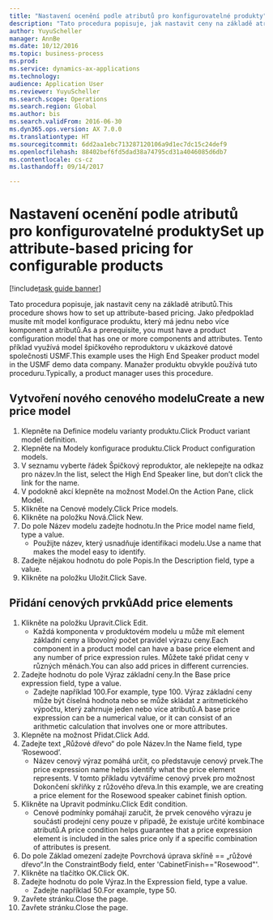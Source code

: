 ```yaml
--- 
title: "Nastavení ocenění podle atributů pro konfigurovatelné produkty"
description: "Tato procedura popisuje, jak nastavit ceny na základě atributů."
author: YuyuScheller
manager: AnnBe
ms.date: 10/12/2016
ms.topic: business-process
ms.prod: 
ms.service: dynamics-ax-applications
ms.technology: 
audience: Application User
ms.reviewer: YuyuScheller
ms.search.scope: Operations
ms.search.region: Global
ms.author: bis
ms.search.validFrom: 2016-06-30
ms.dyn365.ops.version: AX 7.0.0
ms.translationtype: HT
ms.sourcegitcommit: 6dd2aa1ebc713287120106a9d1ec7dc15c24def9
ms.openlocfilehash: 88402bef6fd5dad38a74795cd31a4046085d6db7
ms.contentlocale: cs-cz
ms.lasthandoff: 09/14/2017

---
```

# <a name="set-up-attribute-based-pricing-for-configurable-products"></a><span data-ttu-id="a99ba-103">Nastavení ocenění podle atributů pro konfigurovatelné produkty</span><span class="sxs-lookup"><span data-stu-id="a99ba-103">Set up attribute-based pricing for configurable products</span></span>

[!include[task guide banner](../../includes/task-guide-banner.md)]

<span data-ttu-id="a99ba-104">Tato procedura popisuje, jak nastavit ceny na základě atributů.</span><span class="sxs-lookup"><span data-stu-id="a99ba-104">This procedure shows how to set up attribute-based pricing.</span></span> <span data-ttu-id="a99ba-105">Jako předpoklad musíte mít model konfigurace produktu, který má jednu nebo více komponent a atributů.</span><span class="sxs-lookup"><span data-stu-id="a99ba-105">As a prerequisite, you must have a product configuration model that has one or more components and attributes.</span></span> <span data-ttu-id="a99ba-106">Tento příklad využívá model špičkového reproduktoru v ukázkové datové společnosti USMF.</span><span class="sxs-lookup"><span data-stu-id="a99ba-106">This example uses the High End Speaker product model in the USMF demo data company.</span></span> <span data-ttu-id="a99ba-107">Manažer produktu obvykle používá tuto proceduru.</span><span class="sxs-lookup"><span data-stu-id="a99ba-107">Typically, a product manager uses this procedure.</span></span>


## <a name="create-a-new-price-model"></a><span data-ttu-id="a99ba-108">Vytvoření nového cenového modelu</span><span class="sxs-lookup"><span data-stu-id="a99ba-108">Create a new price model</span></span>
1. <span data-ttu-id="a99ba-109">Klepněte na Definice modelu varianty produktu.</span><span class="sxs-lookup"><span data-stu-id="a99ba-109">Click Product variant model definition.</span></span>
2. <span data-ttu-id="a99ba-110">Klepněte na Modely konfigurace produktu.</span><span class="sxs-lookup"><span data-stu-id="a99ba-110">Click Product configuration models.</span></span>
3. <span data-ttu-id="a99ba-111">V seznamu vyberte řádek Špičkový reproduktor, ale neklepejte na odkaz pro název.</span><span class="sxs-lookup"><span data-stu-id="a99ba-111">In the list, select the High End Speaker line, but don’t click the link for the name.</span></span>
4. <span data-ttu-id="a99ba-112">V podokně akcí klepněte na možnost Model.</span><span class="sxs-lookup"><span data-stu-id="a99ba-112">On the Action Pane, click Model.</span></span>
5. <span data-ttu-id="a99ba-113">Klikněte na Cenové modely.</span><span class="sxs-lookup"><span data-stu-id="a99ba-113">Click Price models.</span></span>
6. <span data-ttu-id="a99ba-114">Klikněte na položku Nová.</span><span class="sxs-lookup"><span data-stu-id="a99ba-114">Click New.</span></span>
7. <span data-ttu-id="a99ba-115">Do pole Název modelu zadejte hodnotu.</span><span class="sxs-lookup"><span data-stu-id="a99ba-115">In the Price model name field, type a value.</span></span>
    * <span data-ttu-id="a99ba-116">Použijte název, který usnadňuje identifikaci modelu.</span><span class="sxs-lookup"><span data-stu-id="a99ba-116">Use a name that makes the model easy to identify.</span></span>  
8. <span data-ttu-id="a99ba-117">Zadejte nějakou hodnotu do pole Popis.</span><span class="sxs-lookup"><span data-stu-id="a99ba-117">In the Description field, type a value.</span></span>
9. <span data-ttu-id="a99ba-118">Klikněte na položku Uložit.</span><span class="sxs-lookup"><span data-stu-id="a99ba-118">Click Save.</span></span>

## <a name="add-price-elements"></a><span data-ttu-id="a99ba-119">Přidání cenových prvků</span><span class="sxs-lookup"><span data-stu-id="a99ba-119">Add price elements</span></span>
1. <span data-ttu-id="a99ba-120">Klikněte na položku Upravit.</span><span class="sxs-lookup"><span data-stu-id="a99ba-120">Click Edit.</span></span>
    * <span data-ttu-id="a99ba-121">Každá komponenta v produktovém modelu u může mít element základní ceny a libovolný počet pravidel výrazu ceny.</span><span class="sxs-lookup"><span data-stu-id="a99ba-121">Each component in a product model can have a base price element and any number of price expression rules.</span></span> <span data-ttu-id="a99ba-122">Můžete také přidat ceny v různých měnách.</span><span class="sxs-lookup"><span data-stu-id="a99ba-122">You can also add prices in different currencies.</span></span>  
2. <span data-ttu-id="a99ba-123">Zadejte hodnotu do pole Výraz základní ceny.</span><span class="sxs-lookup"><span data-stu-id="a99ba-123">In the Base price expression field, type a value.</span></span>
    * <span data-ttu-id="a99ba-124">Zadejte například 100.</span><span class="sxs-lookup"><span data-stu-id="a99ba-124">For example, type 100.</span></span>   <span data-ttu-id="a99ba-125">Výraz základní ceny může být číselná hodnota nebo se může skládat z aritmetického výpočtu, který zahrnuje jeden nebo více atributů.</span><span class="sxs-lookup"><span data-stu-id="a99ba-125">A base price expression can be a numerical value, or it can consist of an arithmetic calculation that involves one or more attributes.</span></span>  
3. <span data-ttu-id="a99ba-126">Klepněte na možnost Přidat.</span><span class="sxs-lookup"><span data-stu-id="a99ba-126">Click Add.</span></span>
4. <span data-ttu-id="a99ba-127">Zadejte text „Růžové dřevo“ do pole Název.</span><span class="sxs-lookup"><span data-stu-id="a99ba-127">In the Name field, type ‘Rosewood’.</span></span>
    * <span data-ttu-id="a99ba-128">Název cenový výraz pomáhá určit, co představuje cenový prvek.</span><span class="sxs-lookup"><span data-stu-id="a99ba-128">The price expression name helps identify what the price element represents.</span></span> <span data-ttu-id="a99ba-129">V tomto příkladu vytváříme cenový prvek pro možnost Dokončení skříňky z růžového dřeva.</span><span class="sxs-lookup"><span data-stu-id="a99ba-129">In this example, we are creating a price element for the Rosewood speaker cabinet finish option.</span></span>  
5. <span data-ttu-id="a99ba-130">Klikněte na Upravit podmínku.</span><span class="sxs-lookup"><span data-stu-id="a99ba-130">Click Edit condition.</span></span>
    * <span data-ttu-id="a99ba-131">Cenové podmínky pomáhají zaručit, že prvek cenového výrazu je součástí prodejní ceny pouze v případě, že existuje určité kombinace atributů.</span><span class="sxs-lookup"><span data-stu-id="a99ba-131">A price condition helps guarantee that a price expression element is included in the sales price only if a specific combination of attributes is present.</span></span>  
6. <span data-ttu-id="a99ba-132">Do pole Základ omezení zadejte Povrchová úprava skříně == „růžové dřevo“.</span><span class="sxs-lookup"><span data-stu-id="a99ba-132">In the ConstraintBody field, enter 'CabinetFinish=="Rosewood"'.</span></span>
7. <span data-ttu-id="a99ba-133">Klikněte na tlačítko OK.</span><span class="sxs-lookup"><span data-stu-id="a99ba-133">Click OK.</span></span>
8. <span data-ttu-id="a99ba-134">Zadejte hodnotu do pole Výraz.</span><span class="sxs-lookup"><span data-stu-id="a99ba-134">In the Expression field, type a value.</span></span>
    * <span data-ttu-id="a99ba-135">Zadejte například 50.</span><span class="sxs-lookup"><span data-stu-id="a99ba-135">For example, type 50.</span></span>  
9. <span data-ttu-id="a99ba-136">Zavřete stránku.</span><span class="sxs-lookup"><span data-stu-id="a99ba-136">Close the page.</span></span>
10. <span data-ttu-id="a99ba-137">Zavřete stránku.</span><span class="sxs-lookup"><span data-stu-id="a99ba-137">Close the page.</span></span>


